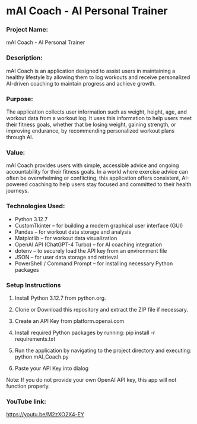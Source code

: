 # mAI Coach - AI Personal Trainer

### Project Name:
mAI Coach - AI Personal Trainer


### Description:
mAI Coach is an application designed to assist users in maintaining a healthy lifestyle by allowing them to log workouts and receive personalized AI-driven coaching to maintain progress and achieve growth.

### Purpose:
The application collects user information such as weight, height, age, and workout data from a workout log. It uses this information to help users meet their fitness goals, whether that be losing weight, gaining strength, or improving endurance, by recommending personalized workout plans through AI.

### Value:
mAI Coach provides users with simple, accessible advice and ongoing accountability for their fitness goals. In a world where exercise advice can often be overwhelming or conflicting, this application offers consistent, AI-powered coaching to help users stay focused and committed to their health journeys.

### Technologies Used:

- Python 3.12.7
- CustomTkinter – for building a modern graphical user interface (GUI)
- Pandas – for workout data storage and analysis
- Matplotlib – for workout data visualization
- OpenAI API (ChatGPT-4 Turbo) – for AI coaching integration
- dotenv – to securely load the API key from an environment file
- JSON – for user data storage and retrieval
- PowerShell / Command Prompt – for installing necessary Python packages


### Setup Instructions
1. Install Python 3.12.7 from python.org.

2. Clone or Download this repository and extract the ZIP file if necessary.

3. Create an API Key from platform.openai.com
   
4. Install required Python packages by running:
   pip install -r requirements.txt

5. Run the application by navigating to the project directory and executing:
   python mAI_Coach.py

6. Paste your API Key into dialog

Note: If you do not provide your own OpenAI API key, this app will not function properly.

### YouTube link:
https://youtu.be/M2zXO2X4-EY
